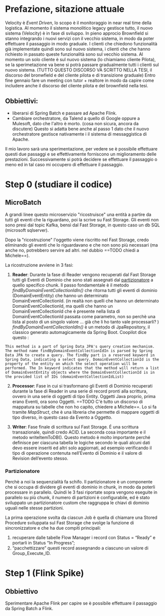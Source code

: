 # Prefazione, sitazione attuale
Velocity è *Event Driven*, lo scopo è il monitoraggio in near real time della logistica.
Al momento il sistema monolitico legacy gestisce tutto, il nuovo sistema (Velocity) è in fase di sviluppo. 
In pieno approcio Brownfield si stanno integrando i nuovi servizi con il vecchio sistema, in modo da poter effettuare il passaggio in modo graduale.
I clienti che chiedono funzionalità già implementate quindi sono sul nuovo sistema, i clienti che che hanno richiesto in passato queste funzionalità sono sul vecchio sistema.
Al momento un solo cliente è sul nuovo sistema (lo chiamiamo cliente Pilota), se la sperimetazione va bene si potrà passare gradualmente tutti i clienti sul nuovo sistema.
(TUTTO QUESTO DISCORSO VA SCRITTO NELLA TESI, il discorso del bronwfield e del cliente pilota e di transizione graduale)
Entro fine gennaio fare un meeting con tutor + realtore in modo da capire come includere anche il discorso del cliente pilota e del brownfield nella tesi. 

## Obbiettivi:
- liberarsi di Spring Batch e passare ad Apache Flink.
- Cambiare orchestratore, da Talend a quello di Google oppure a Mulesoft, dato che l'altro è morto. (cosa non sicura, ancora da discutere)
Questo si adatta bene anche al passo 1 dato che il nuovo orchestratore gestisce nativamente i il sistema di messaggistica di Apache.

Il mio lavoro sarà una sperimentazione, per vedere se è possibile effettuare questi due passaggi e se effettivamente forniscono un miglioramento delle prestazioni.
Successivamente si potrà decidere se effettuare il passaggio o meno ed in tal caso mi occupero di effettuare il passaggio.

# Step 0 (studiare il codice)
## MicroBatch
A grandi linee questo microservizio "ricostruisce" una entità a partire da tutti gli eventi che la riguardano, poi la scrive su Fast Storage.
Gli eventi non sono presi dal topic Kafka, bensì dal Fast Storage, in questo caso un db SQL (microsoft sqlserver).

Dopo la "ricostruzione" l'oggetto viene riscritto nel Fast Storage, credo eliminando gli eventi che lo riguardavano e che non sono più necessari (ma anche no, potrebbero servire ad altri. nel dubbio ==TODO chiedi a Michele==).

La ricostruzione avviene in 3 fasi:
1. **Reader**: Durante la fase di Reader vengono recuperati dal Fast Storage tutti gli Eventi di Dominio che sono stati assegnati dal [partizionatore](#partizionatore) a quello specifico chunk.
Il passo fondamentale è il metodo *findByDomainEventCollectionIdIn()* che ritorna tutti gli eventi di dominio (DomainEventEntity) che hanno un determinato DomainEventCollectionId. 
(in realtà non quelli che hanno un determinato DomainEventCollectionId, ma quelli che hanno un DomainEventCollectionId che è presente nella lista di DomainEventCollectionId passata come parametro, non so perchè una lista al posto di un singolo valore ... già che li ho tanto vale processarli? )
*findByDomainEventCollectionIdIn()* è un metodo di JpaRepository, il classico generato automagicamente da Spring Boot.
Coopilot dice questo : 
```
This method is a part of Spring Data JPA's query creation mechanism. The method name findByDomainEventCollectionIdIn is parsed by Spring Data JPA to create a query. The findBy part is a reserved keyword in Spring Data, indicating a select query. DomainEventCollectionId is the property of the entity on which the select operation will be performed. The In keyword indicates that the method will return a list of DomainEventEntity objects where the DomainEventCollectionId is in the provided list of IDs (domainEventCollectionIdList)
```
2. **Processor**: Fase in cui si trasformano gli Eventi di Dominio recuperati durante la fase di Reader in una serie di record pronti alla scrittura, ovvero in una serie di oggetti di tipo Entity. 
Oggetti Java proprio, prima erano Eventi, ora sono Oggetti.
==TODO C'è tutto un discorso di mappatura su tabelle che non ho capito, chiedere a Michele==.
Lo si fa tramite *MapStruct*, che è una libreria che permette di mappare oggetti di tipo diverso, in questo caso da Evento a Oggetto.

3. **Writer**: Fase finale di scrittura sul Fast Storage.
É una scrittura transazionale, quindi credo ACID.
La seconda cosa importante e il metodo writeItemToDB().
Questo metodo è molto importante perché definisce per ciascuna tabella le logiche secondo le quali alcuni dati devo essere inseriti ed altri solo aggiornati, ad esempio verificando il tipo di operazione contenuta nell’Evento di Dominio e il valore di Revision dell’evento stesso.

### Partizionatore
Perchè a noi la sequenzialità fa schifo.
Il partizionatore è un componente che si occupa di dividere gli eventi di dominio in chunk, in modo da poterli processare in parallelo.
Quindi le 3 fasi riportate sopra vengono eseguite in parallelo su più chunk, il numero di partizioni è configurabile, ed è stato sviluppato un partizionatore custom che raggruppa le chiavi di dominio uguali nelle stesse partizioni.

La prima operazione svolta da ciascun Job è quella di chiamare una Stored Procedure sviluppata sul Fast Storage che svolge la funzione di sincronizzatore e che ha due compiti principali:
1. recuperare dalle tabelle Flow Manager i record con Status = “Ready” e portarli in Status “In Progress”; 
2. “pacchettizzare” questi record assegnando a ciascuno un valore di Group_Execute_ID.

# Step 1 (Flink Spike)
## Obbiettivo
Sperimentare Apache Flink per capire se è possibile effettuare il passaggio da Spring Batch a Flink.